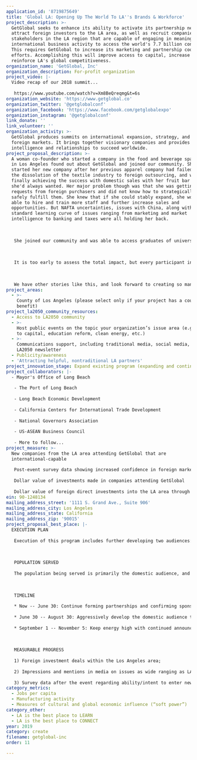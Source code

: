 ```yaml
---
application_id: '8719875649'
title: 'Global LA: Opening Up The World To LA''s Brands & Workforce'
project_description: >-
  GetGlobal seeks to enhance its ability to activate its partnership network and
  attract foreign investors to the LA area, as well as recruit companies and
  stakeholders in the LA region that are capable of engaging in meaningful
  international business activity to access the world's 7.7 billion consumers.
  This requires GetGlobal to increase its marketing and partnership coordination
  efforts. Accomplishing this will improve access to capital, increase jobs,
  reinforce LA's global competitiveness.
organization_name: 'GetGlobal, Inc'
organization_description: For-profit organization
project_video: |-
  Video recap of our 2018 summit...
   
   https://www.youtube.com/watch?v=Xm8BeQreqmg&t=6s
organization_website: 'https://www.getglobal.co'
organization_twitter: '@getglobalconf'
organization_facebook: 'https://www.facebook.com/getglobalexpo'
organization_instagram: '@getglobalconf'
link_donate: ''
link_volunteer: ''
organization_activity: >-
  GetGlobal produces summits on international expansion, strategy, and key
  foreign markets. It brings together visionary companies and provides the
  intelligence and relationships to succeed worldwide.
project_proposal_description: >-
  A woman co-founder who started a company in the food and beverage space here
  in Los Angeles found out about GetGlobal and joined our community. She had
  started her new company after her previous apparel company had failed due to
  the dissolution of the textile industry to foreign outsourcing, and was
  finally achieving the success with domestic sales with her fruit bar products
  she'd always wanted. Her major problem though was that she was getting
  requests from foreign purchasers and did not know how to strategically or
  safely fulfill them. She knew that if she could stably expand, she would be
  able to hire and train more staff and further increase sales and
  opportunities. But NAFTA uncertainties, issues with China, along with the
  standard learning curve of issues ranging from marketing and market
  intelligence to banking and taxes were all holding her back.
   
   
   
   She joined our community and was able to access graduates of universities with international business focuses, banks specializing in trade finance, accounting firms to advise on tax changes, consultants focused on international trade, the many government resources that most companies are unaware of, as well as a range of social media influencers in key markets who in the near future will likely be helping her to develop authentic local appeal in their markets. On top of this, there are two major family conglomerates — one from Southeast Asia and another from the Middle East — who are interested in investing in her company to be able to strategically expand into their respective markets by utilizing their relationships and influence. In terms of confidence-building, our community and resources have given her an open pathway for expanding her company's opportunities in ways that would have taken her a very long time to create on her own. 
   
   
   
   It is too early to assess the total impact, but every participant in this relationship sees greater opportunity. The foreign investors are curious about what else they can access in the LA area, the universities are eager to provide more students and training, and the influencers see LA as a beacon of multidimensional activity for them.
   
   
   
   We have other stories like this, and look forward to creating so many more.
project_areas:
  - >-
    County of Los Angeles (please select only if your project has a countywide
    benefit)
project_la2050_community_resources:
  - Access to LA2050 community
  - >-
    Host public events on the topic your organization’s issue area (e.g. access
    to capital, education reform, clean energy, etc.) 
  - >-
    Communications support, including traditional media, social media, and
    LA2050 newsletter
  - Publicity/awareness
  - 'Attracting helpful, nontraditional LA partners'
project_innovation_stage: Expand existing program (expanding and continuing ongoing successful projects)
project_collaborators: |-
  - Mayor's Office of Long Beach
   
   - The Port of Long Beach
   
   - Long Beach Economic Development
   
   - California Centers for International Trade Development
   
   - National Governors Association
   
   - US-ASEAN Business Council
   
   - More to follow...
project_measure: >-
  New companies from the LA area attending GetGlobal that are
  international-capable 
   
   Post-event survey data showing increased confidence in foreign market activity 
   
   Dollar value of investments made in companies attending GetGlobal
   
   Dollar value of foreign direct investments into the LA area through GetGlobal
ein: 90-1248134
mailing_address_street: '1111 S. Grand Ave., Suite 906'
mailing_address_city: Los Angeles
mailing_address_state: California
mailing_address_zip: '90015'
project_proposal_best_place: |-
  EXECUTION PLAN
   
   Execution of this program includes further developing two audiences: foreign audiences (to invest, collaborate, partner, contribute knowledge, make purchases) and domestic audiences with interesting products or services but who need key relationships, market intelligence and access, capital, and sales to drive growth and hiring. To attract more of both audiences — foreign and domestic — we will need to purchase marketing services and access to contact databases, as well as use the financial buffer that this grant will provide to be able to devote more time to developing both of these audiences rather than focus primarily on raising sponsorship. Since GetGlobal's first edition in 2016, we have developed a network of over 80 partner organizations. Leveraging them properly is mostly an issue of time and effort. 
   
   
   
   POPULATION SERVED
   
   The population being served is primarily the domestic audience, and for this program our focus would be LA area companies that are capable of engaging in meaningful international activity — acting strategically and in sustained fashion in its marketing, sales, and general operation. Typically these are companies above $5 million in annual revenue, but there are exceptions below that threshold. The target persons within those companies are usually founders, chief executives, heads of marketing and sales, supply chain and logistics, CFOs, and anyone else with the word "international" in their title. Secondary beneficiaries of this program would be employees and prospective staff who would be hired either because of inbound foreign investment or expanded sales internationally. 
   
   
   
   TIMELINE
   
   * Now -- June 30: Continue forming partnerships and confirming sponsors; developing the program for the event that increases its appeal.
   
   * June 30 -- August 30: Aggressively develop the domestic audience through online awareness campaigns, personal outreach, meet-ups around LA and Long Beach; develop the foreign participants through leveraging our relationships in the US Commercial Service, National Governors Association, binational trade associations, and other groups.
   
   * September 1 -- November 5: Keep energy high with continued announcements of new speakers and participants, bring together the most energetic members of the community intermittently for pre-summit activities. 
   
   
   
   MEASURABLE PROGRESS
   
   1) Foreign investment deals within the Los Angeles area;
   
   2) Impressions and mentions in media on issues as wide ranging as LA's superior infrastructure and workforce for global interaction, effect of LA area industries on the global economy, trends that begin in LA and spread around the world, changes in perception internationally about LA's social and economic appeal;
   
   3) Survey data after the event regarding ability/intent to enter new markets, growth capital acquired, confidence about international expansion.
category_metrics:
  - Jobs per capita
  - Manufacturing activity
  - Measures of cultural and global economic influence (“soft power”)
category_other:
  - LA is the best place to LEARN
  - LA is the best place to CONNECT
year: 2019
category: create
filename: getglobal-inc
order: 11

---
```

